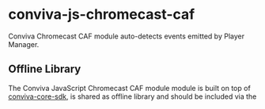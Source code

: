# conviva-js-chromecast-caf
Conviva Chromecast CAF module auto-detects events emitted by Player Manager.

## Offline Library
The Conviva JavaScript Chromecast CAF module module is built on top of <a href="https://github.com/Conviva/conviva-js-coresdk">conviva-core-sdk</a>, is shared as offline library and should be included via the <script> tag in the application.

Via html:
``` 
<script type="text/javascript" src="<PATH>/conviva-core-sdk.js"></script>
<script type="text/javascript" src="<PATH>/conviva-chromecast-cafmodule.js"></script>
```
## Install via npm 

```
npm install @convivainc/conviva-js-chromecast-caf --save
```
## Install via yarn 

```
yarn add @convivainc/conviva-js-chromecast-caf
```
Refer to following sample code to include Chromecast CAF modules followed by Conviva modules.

Via import/require:
```
const Conviva = require('<path>/conviva-js-coresdk');
const ConvivaChromecastCafModule = require('<path>/conviva-js-chromecast-caf');
```
```
import Conviva from '@convivainc/conviva-js-coresdk'
import ConvivaChromecastCafModule from'@convivainc/conviva-js-chromecast-caf'
```

## Supported Framework Versions
Receiver SDK version 3.0.0085 bundled with Media Player Library 1.0.0

## Supported Devices
Chromecast 1, Chromecast 2 and Chromecast Ultra

## Note:
* Refer https://community.conviva.com/ for integration guidelines.

